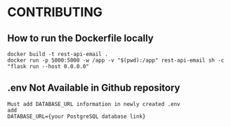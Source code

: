 # CONTRIBUTING

## How to run the Dockerfile locally

```
docker build -t rest-api-email .
docker run -p 5000:5000 -w /app -v "$(pwd):/app" rest-api-email sh -c "flask run --host 0.0.0.0"
```

## .env Not Available in Github repository

```
Must add DATABASE_URL information in newly created .env
add
DATABASE_URL={your PostgreSQL database link}
```